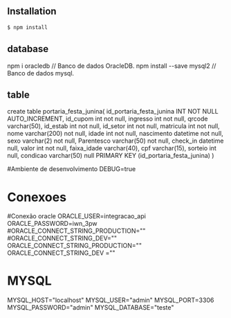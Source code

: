 
## Installation

```bash
$ npm install
```
## database
npm i oracledb // Banco de dados OracleDB.
npm install --save mysql2 // Banco de dados mysql.

## table
create table portaria_festa_junina(
  id_portaria_festa_junina  INT NOT NULL AUTO_INCREMENT,
  id_cupom int not null,
  ingresso int not null,
  qrcode varchar(50),
  id_estab int not null,
  id_setor int not null,
  matricula int not null,
  nome varchar(200) not null,
  idade int not null,
  nascimento datetime not null,
  sexo varchar(2) not null,
  Parentesco varchar(50) not null,
  check_in datetime null,
  valor int not null, 
  faixa_idade varchar(40),
  cpf  varchar(15),
  sorteio int null,
  condicao  varchar(50) null
  PRIMARY KEY (id_portaria_festa_junina)
)



#Ambiente de desenvolvimento
DEBUG=true
# Conexoes

#Conexão oracle
ORACLE_USER=integracao_api
ORACLE_PASSWORD=iwn_3pw
#ORACLE_CONNECT_STRING_PRODUCTION=""
#ORACLE_CONNECT_STRING_DEV=""
ORACLE_CONNECT_STRING_PRODUCTION=""
ORACLE_CONNECT_STRING_DEV =""
# MYSQL
MYSQL_HOST="localhost"
MYSQL_USER="admin"
MYSQL_PORT=3306
MYSQL_PASSWORD="admin"
MYSQL_DATABASE="teste"